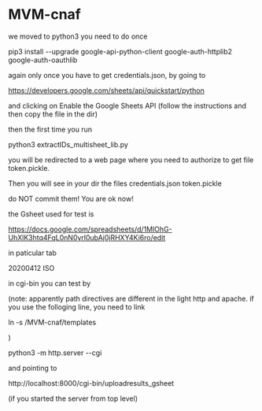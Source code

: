 # MVM-cnaf
we moved to python3
you need to do once

pip3 install --upgrade google-api-python-client google-auth-httplib2 google-auth-oauthlib
     
again only once you have to get credentials.json, by going to 

https://developers.google.com/sheets/api/quickstart/python

and clicking on Enable the Google Sheets API (follow the instructions and then copy the file in the dir)
     
then the first time you run 

python3 extractIDs_multisheet_lib.py

you will be redirected to a web page where you need to authorize to get file token.pickle.

Then you will see in your dir the files
credentials.json
token.pickle

do NOT commit them! You are ok now!

the Gsheet used for test is

https://docs.google.com/spreadsheets/d/1MlOhG-UhXlK3htq4FqL0nN0yrl0ubAj0jRHXY4Ki6ro/edit

in paticular tab 

20200412 ISO


in cgi-bin you can test by

(note: apparently path directives are different in the light http and apache. if you use the folloging line, you need to link

ln -s <here>/MVM-cnaf/templates <here>

)

python3 -m http.server --cgi

and pointing to 

http://localhost:8000/cgi-bin/uploadresults_gsheet

(if you started the server from top level)
